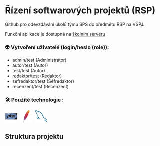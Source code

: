 # Řízení softwarových projektů (RSP)
Github pro odevzdávání úkolů týmu SPS do předmětu RSP na VŠPJ.

Funkční aplikace je dostupná na [školním serveru](https://alpha.kts.vspj.cz/~rychno07/RSP/)

### :alien: Vytvoření uživatelé (login/heslo (role)):
* admin/test (Administrátor)
* autor/test (Autor)
* test/test (Autor)
* redaktor/test (Redaktor)
* sefredaktor/test (Šéfredaktor)
* recenzent/test (Recenzent)

### :hammer_and_wrench: Použité technologie :
<div>
  <img src="https://github.com/devicons/devicon/blob/master/icons/php/php-original.svg" title="PHP" alt="Java" width="40" height="40"/>&nbsp;
  <img src="https://github.com/devicons/devicon/blob/master/icons/apache/apache-original.svg" title="PHP" alt="Java" width="40" height="40"/>&nbsp;
  <img src="https://github.com/devicons/devicon/blob/master/icons/mysql/mysql-original.svg" title="PHP" alt="Java" width="40" height="40"/>&nbsp;
</div>

## Struktura projektu
